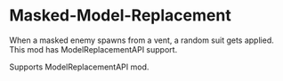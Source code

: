 # Masked-Model-Replacement
When a masked enemy spawns from a vent, a random suit gets applied. This mod has ModelReplacementAPI support.

Supports ModelReplacementAPI mod.
